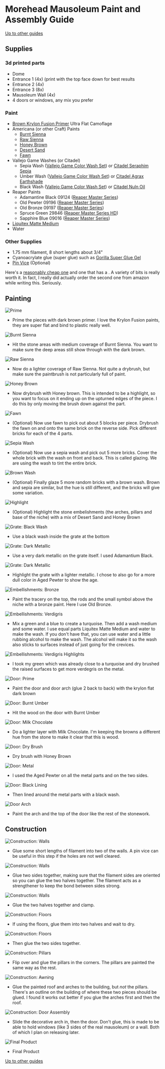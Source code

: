 # Morehead Mausoleum Paint and Assembly Guide
[Up to other guides](../README.md)

## Supplies

### 3d printed parts
* Dome
* Entrance 1 (4x) (print with the top face down for best results
* Entrance 2 (4x)
* Entrance 3 (8x)
* Mausoleum Wall (4x)
* 4 doors or windows, any mix you prefer

### Paint
* [Brown Krylon Fusion Primer](http://amzn.to/2Et5nEm) Ultra Flat Camoflage
* Americana (or other Craft) Paints 
  * [Burnt Sienna](https://decoart.com/Merchant2/merchant.mvc?Session_ID=9dfbaac54a360cee1f9f4ea541267a45&Screen=PROD&Store_Code=D&Product_Code=DAO63-3&Category_Code=DA-2)
  * [Raw Sienna](https://decoart.com/Merchant2/merchant.mvc?Session_ID=9dfbaac54a360cee1f9f4ea541267a45&Screen=PROD&Store_Code=D&Product_Code=DAO93-3&Category_Code=DA-2)
  * [Honey Brown](https://decoart.com/Merchant2/merchant.mvc?Session_ID=9dfbaac54a360cee1f9f4ea541267a45&Screen=PROD&Store_Code=D&Product_Code=DA163-3&Category_Code=DA-2)
  * [Desert Sand](https://decoart.com/Merchant2/merchant.mvc?Session_ID=9dfbaac54a360cee1f9f4ea541267a45&Screen=PROD&Store_Code=D&Product_Code=DAO77-3&Category_Code=DA-2)
  * [Fawn](https://decoart.com/Merchant2/merchant.mvc?Session_ID=9dfbaac54a360cee1f9f4ea541267a45&Screen=PROD&Store_Code=D&Product_Code=DA242-3&Category_Code=DA-2)
* Vallejo Game Washes (or Citadel)
  * Sepia Wash ([Vallejo Game Color Wash Set](http://amzn.to/2F2xOGW)) or [Citadel Seraphim Sepia](https://www.miniaturemarket.com/gw-24-09.html)
  * Umber Wash ([Vallejo Game Color Wash Set](http://amzn.to/2F2xOGW)) or [Citadel Agrax Earthshade](https://www.miniaturemarket.com/gw-24-15.html)
  * Black Wash ([Vallejo Game Color Wash Set](http://amzn.to/2F2xOGW)) or [Citadel Nuln Oil](https://www.miniaturemarket.com/gw-24-12.html)
* Reaper Paints
  * Adamantine Black 09124 ([Reaper Master Series](https://www.reapermini.com/Paints/corecolors))
  * Old Pewter 09196 ([Reaper Master Series](https://www.reapermini.com/Paints/corecolors))
  * Old Bronze 09197 ([Reaper Master Series](https://www.reapermini.com/Paints/corecolors))
  * Spruce Green 29846 ([Reaper Master Series HD](https://www.reapermini.com/Paints/corecolors))
  * Sapphire Blue 09016 ([Reaper Master Series](https://www.reapermini.com/Paints/corecolors))
* [Liquitex Matte Medium](http://amzn.to/2CiHOZq)
* Water

### Other Supplies
* 1.75 mm filament, 8 short lengths about 3/4"
* Cyanoacrylate glue (super glue) such as [Gorilla Super Glue Gel](http://amzn.to/2H58rEX)
* [Pin Vice](http://amzn.to/2BklUbt) (Optional)

Here's a [reasonably cheap one](http://amzn.to/2BjyIPu) and one that has a .  A variety of bits is really worth it.  In fact, I really did actually order the second one from amazon while writing this.  Seriously.
## Painting

![Prime](2017-04-12_08.18.17.jpg)
* Prime the pieces with dark brown primer. I love the Krylon Fusion paints, they are super flat and bind to plastic really well.

![Burnt Sienna](2017-04-12_08.44.28.jpg)
* Hit the stone areas with medium coverage of Burnt Sienna. You want to make sure the deep areas still show through with the dark brown.

![Raw Sienna](2017-04-12_09.04.49.jpg)
* Now do a lighter coverage of Raw Sienna. Not quite a drybrush, but make sure the paintbrush is not particularly full of paint.

![Honey Brown](2017-04-12_09.23.03.jpg)
* Now drybrush with Honey brown. This is intended to be a highlight, so you want to focus on it ending up on the upturned edges of the piece. I do this by only moving the brush down against the part.

![Fawn](2017-04-12_09.30.36.jpg)
* (Optional) Now use fawn to pick out about 5 blocks per piece. Drybrush the fawn on and onto the same brick on the reverse side. Pick different bricks for each of the 4 parts.

![Sepia Wash](2017-04-12_09.42.23.jpg)
* (Optional) Now use a sepia wash and pick out 5 more bricks. Cover the whole brick with the wash on front and back. This is called glazing. We are using the wash to tint the entire brick.

![Brown Wash](2017-04-12_09.48.39.jpg)
* (Optional) Finally glaze 5 more random bricks with a brown wash. Brown and sepia are similar, but the hue is still different, and the bricks will give some variation.

![Highlight](2017-04-12_09.59.49.jpg)
* (Optional) Highlight the stone embelishments (the arches, pillars and base of the niche) with a mix of Desert Sand and Honey Brown

![Grate: Black Wash](2017-04-12_09.50.17.jpg)
* Use a black wash inside the grate at the bottom

![Grate: Dark Metallic](2017-04-12_09.52.44.jpg)
* Use a very dark metallic on the grate itself. I used Adamantium Black.

![Grate: Dark Metallic](2017-04-12_09.54.31.jpg)
* Highlight the grate with a lighter metallic. I chose to also go for a more dull color in Aged Pewter to show the age.

![Embellishments: Bronze](2017-04-12_10.14.13.jpg)
* Paint the tracery on the top, the rods and the small symbol above the niche with a bronze paint. Here I use Old Bronze.

![Embellishments: Verdigris](2017-04-12_10.21.58.jpg)
* Mix a green and a blue to create a turquoise. Then add a wash medium and some water. I use equal parts Liquitex Matte Medium and water to make the wash. If you don't have that, you can use water and a little rubbing alcohol to make the wash. The alcohol will make it so the wash also sticks to surfaces instead of just going for the crevices.

![Embellishments: Verdigris Highlights](2017-04-12_10.26.54.jpg)
* I took my green which was already close to a turquoise and dry brushed the raised surfaces to get more verdegris on the metal.

![Door: Prime](2017-04-12_16.57.17.jpg)
* Paint the door and door arch (glue 2 back to back) with the krylon flat dark brown

![Door: Burnt Umber](2017-04-12_17.00.32.jpg)
* Hit the wood on the door with Burnt Umber

![Door: Milk Chocolate](2017-04-12_17.02.14.jpg)
* Do a lighter layer with Milk Chocolate. I'm keeping the browns a different hue from the stone to make it clear that this is wood.

![Door: Dry Brush](2017-04-12_17.04.24.jpg)
* Dry brush with Honey Brown

![Door: Metal](2017-04-12_17.08.08.jpg)
* I used the Aged Pewter on all the metal parts and on the two sides.

![Door: Black Lining](2017-04-12_17.10.20.jpg)
* Then lined around the metal parts with a black wash.

![Door Arch](2017-04-12_17.14.04.jpg)
* Paint the arch and the top of the door like the rest of the stonework.

## Construction

![Construction: Walls](2017-04-12_10.29.49.jpg)
* Glue some short lengths of filament into two of the walls. A pin vice can be useful in this step if the holes are not well cleared.

![Construction: Walls](2017-04-12_10.32.14.jpg)
* Glue two sides together, making sure that the filament sides are oriented so you can glue the two halves together. The filament acts as a strengthener to keep the bond between sides strong.

![Construction: Walls](2017-04-12_10.33.55.jpg)
* Glue the two halves together and clamp.

![Construction: Floors](2017-04-12_10.48.43.jpg)
* If using the floors, glue them into two halves and wait to dry.

![Construction: Floors](2017-04-12_10.50.51.jpg)
* Then glue the two sides together.

![Construction: Pillars](2017-04-12_15.43.35.jpg)
* Flip over and glue the pillars in the corners. The pillars are painted the same way as the rest.

![Construction: Awning](2017-04-12_15.48.59.jpg)
* Glue the painted roof and arches to the building, but *not* the pillars. There's an outline on the building of where these two pieces should be glued. I found it works out better if you glue the arches first and then the roof.

![Construction: Door Assembly](2017-04-12_17.15.35.jpg)
* Slide the decorative arch in, then the door. Don't glue, this is made to be able to hold windows (like 3 sides of the real mausoleum) or a wall. Both of which I plan on releasing later.

![Final Product](2017-04-14_17.57.18.jpg)
* Final Product

[Up to other guides](../README.md)
